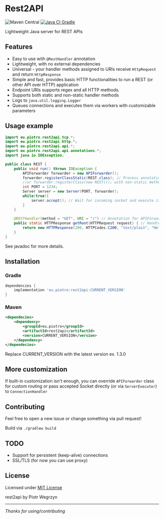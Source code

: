 # Rest2API

![Maven Central](https://img.shields.io/maven-central/v/eu.piotro/rest2api)
[![Java CI Gradle](https://github.com/piotro888/rest2api/actions/workflows/gradle.yml/badge.svg?branch=master)](https://github.com/piotro888/rest2api/actions/workflows/gradle.yml)

Lightweight Java server for REST APIs

## Features
- Easy to use with `@RestHandler` annotation
- Lightweight, with no external dependencies
- Universal - your handler methods assigned to URIs receive `HttpRequest` and return `HttpResponse`
- Simple and fast, provides basic HTTP functionalities to run a REST (or other API over HTTP) application
- Endpoint URIs supports regex and all HTTP methods.
- Supports both static and non-static handler methods
- Logs to `java.util.logging.Logger`
- Queues connections and executes them via workers with customizable parameters

## Usage example
```java
import eu.piotro.rest2api.tcp.*;
import eu.piotro.rest2api.http.*;
import eu.piotro.rest2api.api.*;
import eu.piotro.rest2api.api.annotations.*;
import java.io.IOException;

public class REST {
    public void run() throws IOException {
        APIForwarder forwarder = new APIForwarder();
        forwarder.registerClassStatic(REST.class); // Process annotations for REST class and register handlers automatically
        //or forwarder.registerClass(new REST()); with non-static methods
        int PORT = 1234;
        Server server = new Server(PORT, forwarder);
        while(true){
            server.accept(); // Wait for incoming socket and execute it asynchronously
        }
    }
    
    @RESTHandler(method = "GET", URI = "/") // Annotation for APIForwarder to register method
    public static HTTPResponse getRoot(HTTPRequest request) { // Handler methods are assigned to URIs and HTTP Methods
        return new HTTPResponse(200, HTTPCodes.C200, "text/plain", "Hello World!"); 
    }
}
```
See javadoc for more details.

## Installation
### Gradle
```groovy
dependencies {
    implementation 'eu.piotro:rest2api:CURRENT_VERSION'
}
```
### Maven
```xml
<dependecies>
    <dependency>
        <groupId>eu.piotro</groupId>
        <artifactId>rest2api</artifactId>
        <version>CURRENT_VERSION</version>   
    </dependency>
</dependecies>
```
Replace CURRENT_VERSION with the latest version ex. 1.3.0

## More customization
If built-in customization isn't enough, you can override `APIForwarder` class for custom routing
or pass accepted Socket directly (or via `ServerExecutor`) to `ConnectionHandler`

## Contributing
Feel free to open a new issue or change something via pull request!

Build via `./gradlew build`

## TODO
- Support for persistent (keep-alive) connections
- SSL/TLS (for now you can use proxy)

## License
Licensed under [MIT License](https://github.com/piotro888/rest2api/LICENSE)

rest2api by Piotr Wegrzyn

---
*Thanks for using/contributing*
